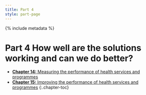 ```yaml
---
title: Part 4
style: part-page
---
```


{% include metadata %}

# **Part 4** How well are the solutions working and can we do better?

*   [**Chapter 14:** Measuring the performance of health services and programmes](04-14.html)
*   [**Chapter 15:** Improving the performance of health services and programmes](04-15.html)
{:.chapter-toc}
